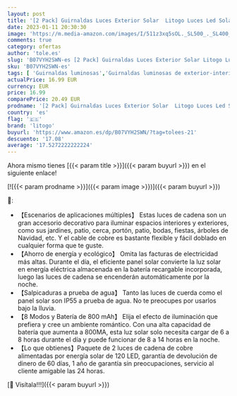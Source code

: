 ```yaml
---
layout: post
title: '[2 Pack] Guirnaldas Luces Exterior Solar  Litogo Luces Led Solares Exteriores Jardin 12m 120 LED 8 Modos Cadena de Luces Decoracion para Navidad  Terraza  Fiestas  Bodas  Patio  Jardines  Festivales'
date: 2023-01-11 20:30:30
image: 'https://m.media-amazon.com/images/I/511z3xq5sOL._SL500_._SL400_.jpg'
comments: true
category: ofertas
author: 'tole.es'
slug: 'B07VYH2SWN-es [2 Pack] Guirnaldas Luces Exterior Solar Litogo Luces Led...'
sku: 'B07VYH2SWN-es'
tags: [ 'Guirnaldas luminosas','Guirnaldas luminosas de exterior-interior','Iluminación','litogo','navidad','🇪🇸', ]
actualPrice: 16.99 EUR
currency: EUR
price: 16.99
comparePrice: 20.49 EUR
prodname: '[2 Pack] Guirnaldas Luces Exterior Solar  Litogo Luces Led Solares Exteriores Jardin 12m 120 LED 8 Modos Cadena de Luces Decoracion para Navidad  Terraza  Fiestas  Bodas  Patio  Jardines  Festivales'
country: 'es'
flag: '🇪🇸'
brand: 'litogo'
buyurl: 'https://www.amazon.es/dp/B07VYH2SWN/?tag=tolees-21'
descuento: '17.08'
average: '17.5272222222224'
---
```


Ahora mismo tienes [{{< param title >}}]({{< param buyurl >}}) en el siguiente enlace!

[![{{< param prodname >}}]({{< param image >}})]({{< param buyurl >}})

🔎:

- 【Escenarios de aplicaciones múltiples】 Estas luces de cadena son un gran accesorio decorativo para iluminar espacios interiores y exteriores, como sus jardines, patio, cerca, portón, patio, bodas, fiestas, árboles de Navidad, etc. Y el cable de cobre es bastante flexible y fácil doblado en cualquier forma que te guste.
- 【Ahorro de energía y ecológico】 Omita las facturas de electricidad más altas. Durante el día, el eficiente panel solar convierte la luz solar en energía eléctrica almacenada en la batería recargable incorporada, luego las luces de cadena se encenderán automáticamente por la noche.
- 【Salpicaduras a prueba de agua】 Tanto las luces de cuerda como el panel solar son IP55 a prueba de agua. No te preocupes por usarlos bajo la lluvia.
- 【8 Modos y Batería de 800 mAh】 Elija el efecto de iluminación que prefiera y cree un ambiente romántico. Con una alta capacidad de batería que aumenta a 800MA, esta luz solar solo necesita cargar de 6 a 8 horas durante el día y puede funcionar de 8 a 14 horas en la noche.
- 【Lo que obtienes】Paquete de 2 luces de cadena de cobre alimentadas por energía solar de 120 LED, garantía de devolución de dinero de 60 días, 1 año de garantía sin preocupaciones, servicio al cliente amigable las 24 horas.

[🛒 Visítala!!!]({{< param buyurl >}})
